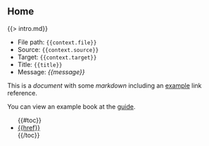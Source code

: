 ## Home

{{> intro.md}}

* File path: `{{context.file}}`
* Source: `{{context.source}}`
* Target: `{{context.target}}`
* Title: `{{title}}`
* Message: *{{message}}*

This is a *document* with some _markdown_ including an [example][] link reference.

You can view an example book at the [guide](/guide/).

<ul>
{{#toc}}
<li><a href="{{href}}">{{href}}</a></li>
{{/toc}}
</ul>

[example]: https://example.org 
